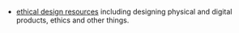 ---
---
- [ethical design resources](https://www.ethicaldesignresources.com/) including designing physical and digital products, ethics and other things.
